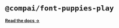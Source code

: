 # `@compai/font-puppies-play`

[**Read the docs &rarr;**](https://components.ai/docs/typefaces/puppies-play)
